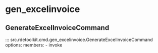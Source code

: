 # gen_excelinvoice

## GenerateExcelInvoiceCommand

::: src.rdetoolkit.cmd.gen_excelinvoice.GenerateExcelInvoiceCommand
    options:
            members:
                -  invoke
